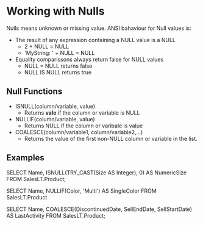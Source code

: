 # Working with Nulls

Nulls means unknown or missing value. ANSI bahaviour for Null values is:
- The result of any expression containing a NULL value is a NULL
    - 2 + NULL = NULL
    - 'MyString: ' + NULL = NULL
- Equality comparissons always return false for NULL values
    - NULL = NULL returns false
    - NULL IS NULL returns true

## Null Functions

- ISNULL(column/variable, value)
    - Returns **vale** if the column or variable is NULL
- NULLIF(column/variable, value)
    - Returns NULL if the column or varibale is value
- COALESCE(column/variable1, column/variable2,...)
    - Returns the value of the first non-NULL column or variable in the list.

## Examples

SELECT Name, ISNULL(TRY_CAST(Size AS Integer), 0) AS NumericSize
FROM SalesLT.Product;

SELECT Name, NULLIF(Color, 'Multi') AS SingleColor
FROM SalesLT.Product

SELECT Name, COALESCE(DiscontinuedDate, SellEndDate, SellStartDate) AS LastActivity 
FROM SalesLT.Product;
